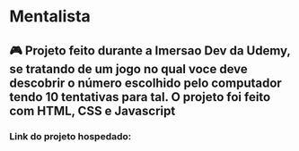 <h1> Mentalista </h1>

<h2> 🎮 Projeto feito durante a Imersao Dev da Udemy, se tratando de um jogo no qual voce deve descobrir o número escolhido pelo computador tendo 10 tentativas para tal. O projeto foi feito com HTML, CSS e Javascript </h2>

<h3> Link do projeto hospedado: </h3>
